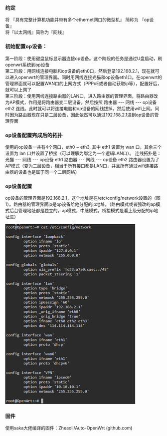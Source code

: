 ### 约定
将 『具有完整计算机功能并带有多个ethernet网口的微型机』 简称为 『op设备』<br/>
将『以太网线』简称为『网线』

### 初始配置op设备：
第一阶段：使用键盘鼠标显示器连接op设备。这个阶段的任务是通过U盘启动，刷openwrt系统到op设备<br/>
第二阶段：用网线连接电脑和op设备的eth0口，然后登录192.168.2.1，现在就可以进入openwrt的管理界面。同时用网线连接光猫和op设备eth1口。在openwrt的管理界面就可以配置WAN口的上网方式（PPPoE或者自动获取ip等），配置好后，就可以上网了<br/>
第三阶段：使用网线连接路由器的LAN口，进入路由器的管理界面，将路由器改为AP模式，作用是将路由器变二层设备。然后按照 路由器 --- 网线 --- op设备 eth2 连线。此时就可以将连接电脑和op设备的网线拔掉，然后使用wifi上网。同时因为路由器现在只是二层设备，因此依然可以通过192.168.2.1进到op设备的管理界面<br/>

### op设备配置完成后的拓扑
使用的op设备一共有4个网口，eth0 ~ eth3, 其中 eth1 设置为 wan 口，其余三个设置为 lan 口并设置了桥接（可以理解为绑定为一个逻辑LAN口）。
连线拓扑是：
光猫 --- 网线 --- op设备 eth1
路由器 --- 网线 --- op设备 eth2
路由器设置为了AP模式（变为二层设备，相当于所有接口都是LAN口，并且所有通过wifi连接路由器的设备也是属于同一个二层网络）

### op设备配置
op设备的管理界面是192.168.2.1，这个地址是在/etc/config/network设置的（图1）。路由器的管理界面ip是op设备给他分配的ip地址。（路由模式或者强改的ap模式后台管理地址都是独立的，ap模式，中继模式，桥接模式是看上级分配的ip地址进）

![network_config](https://github.com/405028157/Notebook/blob/main/imgs/network_config.png)

### 固件
使用saka大佬编译的固件：Zheaoli/Auto-OpenWrt (github.com)
